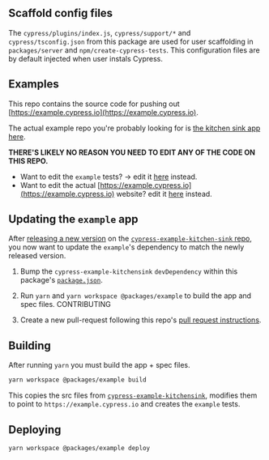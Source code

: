 
## Scaffold config files 

The `cypress/plugins/index.js`, `cypress/support/*` and `cypress/tsconfig.json` from this package are used for user scaffolding in `packages/server` and `npm/create-cypress-tests`. This configuration files are by default injected when user instals Cypress.

## Examples

This repo contains the source code for pushing out [https://example.cypress.io](https://example.cypress.io).

The actual example repo you're probably looking for is [the kitchen sink app here](https://github.com/cypress-io/cypress-example-kitchensink).

**THERE'S LIKELY NO REASON YOU NEED TO EDIT ANY OF THE CODE ON THIS REPO.**

- Want to edit the `example` tests? -> edit it [here](https://github.com/cypress-io/cypress-example-kitchensink/blob/master/cypress/e2e) instead.
- Want to edit the actual [https://example.cypress.io](https://example.cypress.io) website? edit it [here](https://github.com/cypress-io/cypress-example-kitchensink/tree/master/app) instead.

## Updating the `example` app

After [releasing a new version](https://github.com/cypress-io/cypress-example-kitchensink/blob/master/CONTRIBUTING.md#deployment) on the [`cypress-example-kitchen-sink` repo](https://github.com/cypress-io/cypress-example-kitchensink/tree/master/cypress/e2e/2-advanced-examples), you now want to update the `example`'s dependency to match the newly released version.

1. Bump the `cypress-example-kitchensink` `devDependency` within this package's [`package.json`](https://github.com/cypress-io/cypress/blob/develop/packages/example/package.json).

2. Run `yarn` and `yarn workspace @packages/example` to build the app and spec files.
CONTRIBUTING
3. Create a new pull-request following this repo's [pull request instructions](CONTRIBUTING.md#pull-requests).

## Building

After running `yarn` you must build the app + spec files.

```bash
yarn workspace @packages/example build
```

This copies the src files from [`cypress-example-kitchensink`](https://github.com/cypress-io/cypress-example-kitchensink), modifies them to point to `https://example.cypress.io` and creates the `example` tests.

## Deploying

```bash
yarn workspace @packages/example deploy
```
